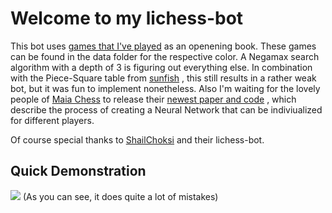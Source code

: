 # Welcome to my lichess-bot
This bot uses <a href="https://lichess.org/@/tjayada">games that I've played</a>  as an openening book. These games can be found in the data folder for the respective color. A Negamax search algorithm with a depth of 3 is figuring out everything else. In combination with the Piece-Square table from <a href="https://github.com/thomasahle/sunfish">sunfish</a> , this still results in a rather weak bot, but it was fun to implement nonetheless.
Also I'm waiting for the lovely people of <a href="https://maiachess.com">Maia Chess</a>  to release their <a href="https://arxiv.org/abs/2008.10086">newest paper and code</a> , which describe the process of creating a Neural Network that can be indiviualized for different players. 

Of course special thanks to <a href="https://github.com/ShailChoksi/lichess-bot">ShailChoksi</a> and their lichess-bot.

## Quick Demonstration	

<img src="example_games/example1.gif" />	
(As you can see, it does quite a lot of mistakes)